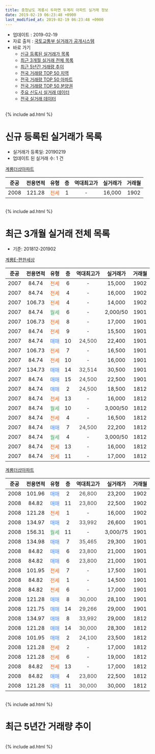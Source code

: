 ```yaml
---
title: 충청남도 계룡시 두마면 두계리 아파트 실거래 정보
date: 2019-02-19 06:23:48 +0900
last_modified_at: 2019-02-19 06:23:48 +0900
---
```


* 업데이트 : 2019-02-19
* 자료 출처 : [국토교통부 실거래가 공개시스템](http://rt.molit.go.kr)
* 바로 가기
    * [신규 등록된 실거래가 목록](#신규-등록된-실거래가-목록)
    * [최근 3개월 실거래 전체 목록](#최근-3개월-실거래-전체-목록)
    * [최근 5년간 거래량 추이](#최근-5년간-거래량-추이)
    * [전국 거래량 TOP 50 지역](https://inasie.github.io/apt-trade-info/최근-3개월-전국에서-가장-거래가-많이-발생한-지역)
    * [전국 거래량 TOP 50 아파트](https://inasie.github.io/apt-trade-info/최근-3개월-전국에서-가장-거래가-많이-발생한-아파트)
    * [전국 거래량 TOP 50 분양권](https://inasie.github.io/apt-trade-info/최근-3개월-전국에서-가장-거래가-많이-발생한-분양권)
    * [주요 신도시 실거래 데이터](https://inasie.github.io/apt-trade-info/주요-신도시)
    * [전국 실거래 데이터](https://inasie.github.io/apt-trade-info/전국)
<br>
{% include ad.html %}
<br>

# 신규 등록된 실거래가 목록
* 실거래가 등록일: 20190219
* 업데이트 된 실거래 수: 1 건


[계룡더샵아파트](https://search.naver.com/search.naver?query=%EC%B6%A9%EC%B2%AD%EB%82%A8%EB%8F%84+%EA%B3%84%EB%A3%A1%EC%8B%9C+%EB%91%90%EB%A7%88%EB%A9%B4+%EB%91%90%EA%B3%84%EB%A6%AC+%EA%B3%84%EB%A3%A1%EB%8D%94%EC%83%B5%EC%95%84%ED%8C%8C%ED%8A%B8)

|준공|전용면적|유형|층|역대최고가|실거래가|거래월|
|:---:|:---:|:---:|:---:|:---:|:---:|:---:|
|2008|121.28|<span style="color:#ff5a00">전세</span>|1|<span style="color:#444444">-</span>|16,000|1902|


<br>
{% include ad.html %}
<br>

# 최근 3개월 실거래 전체 목록
* 기준: 201812-201902


[계룡E-편한세상](https://search.naver.com/search.naver?query=%EC%B6%A9%EC%B2%AD%EB%82%A8%EB%8F%84+%EA%B3%84%EB%A3%A1%EC%8B%9C+%EB%91%90%EB%A7%88%EB%A9%B4+%EB%91%90%EA%B3%84%EB%A6%AC+%EA%B3%84%EB%A3%A1E-%ED%8E%B8%ED%95%9C%EC%84%B8%EC%83%81)

|준공|전용면적|유형|층|역대최고가|실거래가|거래월|
|:---:|:---:|:---:|:---:|:---:|:---:|:---:|
|2007|84.74|<span style="color:#ff5a00">전세</span>|6|<span style="color:#444444">-</span>|15,000|1902|
|2007|84.74|<span style="color:#ff5a00">전세</span>|4|<span style="color:#444444">-</span>|16,000|1902|
|2007|106.73|<span style="color:#ff5a00">전세</span>|4|<span style="color:#444444">-</span>|14,000|1902|
|2007|84.74|<span style="color:#34a853">월세</span>|6|<span style="color:#444444">-</span>|2,000/50|1901|
|2007|106.73|<span style="color:#ff5a00">전세</span>|8|<span style="color:#444444">-</span>|17,000|1901|
|2007|84.74|<span style="color:#ff5a00">전세</span>|9|<span style="color:#444444">-</span>|15,500|1901|
|2007|84.74|<span style="color:#4285f3">매매</span>|10|<span style="color:#444444">24,500</span>|22,400|1901|
|2007|106.73|<span style="color:#ff5a00">전세</span>|7|<span style="color:#444444">-</span>|16,500|1901|
|2007|84.74|<span style="color:#ff5a00">전세</span>|10|<span style="color:#444444">-</span>|16,000|1901|
|2007|134.73|<span style="color:#4285f3">매매</span>|14|<span style="color:#444444">32,514</span>|30,500|1901|
|2007|84.74|<span style="color:#4285f3">매매</span>|15|<span style="color:#444444">24,500</span>|22,500|1901|
|2007|84.74|<span style="color:#4285f3">매매</span>|2|<span style="color:#444444">24,500</span>|18,500|1812|
|2007|84.74|<span style="color:#ff5a00">전세</span>|13|<span style="color:#444444">-</span>|16,000|1812|
|2007|84.74|<span style="color:#34a853">월세</span>|10|<span style="color:#444444">-</span>|3,000/50|1812|
|2007|84.74|<span style="color:#ff5a00">전세</span>|4|<span style="color:#444444">-</span>|16,500|1812|
|2007|84.74|<span style="color:#4285f3">매매</span>|7|<span style="color:#444444">24,500</span>|22,200|1812|
|2007|84.74|<span style="color:#34a853">월세</span>|4|<span style="color:#444444">-</span>|3,000/50|1812|
|2007|84.74|<span style="color:#ff5a00">전세</span>|13|<span style="color:#444444">-</span>|16,000|1812|
|2007|84.74|<span style="color:#ff5a00">전세</span>|11|<span style="color:#444444">-</span>|17,000|1812|

[계룡더샵아파트](https://search.naver.com/search.naver?query=%EC%B6%A9%EC%B2%AD%EB%82%A8%EB%8F%84+%EA%B3%84%EB%A3%A1%EC%8B%9C+%EB%91%90%EB%A7%88%EB%A9%B4+%EB%91%90%EA%B3%84%EB%A6%AC+%EA%B3%84%EB%A3%A1%EB%8D%94%EC%83%B5%EC%95%84%ED%8C%8C%ED%8A%B8)

|준공|전용면적|유형|층|역대최고가|실거래가|거래월|
|:---:|:---:|:---:|:---:|:---:|:---:|:---:|
|2008|101.96|<span style="color:#4285f3">매매</span>|2|<span style="color:#444444">26,800</span>|23,200|1902|
|2008|84.82|<span style="color:#4285f3">매매</span>|11|<span style="color:#444444">23,800</span>|22,500|1902|
|2008|121.28|<span style="color:#ff5a00">전세</span>|1|<span style="color:#444444">-</span>|16,000|1902|
|2008|134.97|<span style="color:#4285f3">매매</span>|2|<span style="color:#444444">33,992</span>|26,600|1901|
|2008|156.31|<span style="color:#34a853">월세</span>|11|<span style="color:#444444">-</span>|3,000/75|1901|
|2008|134.98|<span style="color:#4285f3">매매</span>|7|<span style="color:#444444">35,465</span>|29,300|1901|
|2008|84.82|<span style="color:#4285f3">매매</span>|6|<span style="color:#444444">23,800</span>|21,000|1901|
|2008|84.82|<span style="color:#4285f3">매매</span>|6|<span style="color:#444444">23,800</span>|21,000|1901|
|2008|101.95|<span style="color:#ff5a00">전세</span>|7|<span style="color:#444444">-</span>|17,500|1901|
|2008|84.82|<span style="color:#ff5a00">전세</span>|1|<span style="color:#444444">-</span>|14,500|1901|
|2008|84.82|<span style="color:#ff5a00">전세</span>|6|<span style="color:#444444">-</span>|17,000|1901|
|2008|121.28|<span style="color:#4285f3">매매</span>|8|<span style="color:#444444">30,000</span>|28,100|1901|
|2008|121.75|<span style="color:#4285f3">매매</span>|14|<span style="color:#444444">29,266</span>|29,000|1901|
|2008|134.97|<span style="color:#4285f3">매매</span>|8|<span style="color:#444444">33,992</span>|29,000|1812|
|2008|121.28|<span style="color:#4285f3">매매</span>|14|<span style="color:#444444">30,000</span>|28,300|1812|
|2008|101.95|<span style="color:#4285f3">매매</span>|2|<span style="color:#444444">24,100</span>|23,500|1812|
|2008|121.28|<span style="color:#ff5a00">전세</span>|2|<span style="color:#444444">-</span>|17,000|1812|
|2008|121.28|<span style="color:#ff5a00">전세</span>|6|<span style="color:#444444">-</span>|19,000|1812|
|2008|84.82|<span style="color:#ff5a00">전세</span>|13|<span style="color:#444444">-</span>|17,000|1812|
|2008|84.82|<span style="color:#4285f3">매매</span>|4|<span style="color:#444444">23,800</span>|22,500|1812|
|2008|121.28|<span style="color:#4285f3">매매</span>|11|<span style="color:#444444">30,000</span>|30,000|1812|


<br>
{% include ad.html %}
<br>

# 최근 5년간 거래량 추이


<div style="width:100%;">
    <canvas id="deal_progress" height="200"></canvas>
</div>

<script>
new Chart(document.getElementById("deal_progress"), {
    type: 'line',
    data: {
        labels: ['201402','201403','201404','201405','201406','201407','201408','201409','201410','201411','201412','201501','201502','201503','201504','201505','201506','201507','201508','201509','201510','201511','201512','201601','201602','201603','201604','201605','201606','201607','201608','201609','201610','201611','201612','201701','201702','201703','201704','201705','201706','201707','201708','201709','201710','201711','201712','201801','201802','201803','201804','201805','201806','201807','201808','201809','201810','201811','201812','201901','201902'],
        datasets: [{
            label: '매매',
            pointRadius: 1,
            data: [12, 11, 10, 9, 11, 8, 6, 8, 6, 10, 6, 10, 9, 9, 7, 9, 9, 4, 14, 9, 16, 19, 8, 19, 12, 16, 10, 12, 14, 7, 6, 11, 66, 25, 7, 5, 5, 15, 14, 9, 17, 9, 14, 11, 9, 12, 7, 12, 7, 9, 5, 7, 11, 5, 12, 3, 5, 5, 7, 9, 2],
            borderColor: "rgba(255, 201, 14, 1)",
            backgroundColor: "rgba(255, 201, 14, 0.5)",
            fill: false,
            lineTension: 0
        },{
            label: '전월세',
            pointRadius: 1,
            data: [19, 14, 5, 4, 8, 7, 9, 17, 8, 10, 28, 11, 9, 12, 4, 10, 11, 4, 7, 14, 9, 10, 5, 19, 12, 5, 5, 4, 10, 6, 7, 7, 7, 9, 20, 11, 16, 17, 7, 9, 9, 5, 10, 9, 7, 13, 10, 17, 9, 9, 3, 11, 5, 4, 6, 8, 9, 4, 9, 9, 4],
            borderColor: "rgba(0, 141, 185, 1)",
            backgroundColor: "rgba(0, 141, 185, 0.5)",
            fill: false,
            lineTension: 0
        }
        ]
    },
    options: {
        responsive: true,
        title: {
            display: false
        },
        tooltips: {
            mode: 'index',
            intersect: false
        },
        hover: {
            mode: 'nearest',
            intersect: true
        },
        scales: {
            xAxes: [{
                display: true,
                scaleLabel: {
                    display: true,
                    labelString: '년/월'
                }
            }],
            yAxes: [{
                display: true,
                ticks: {
                    suggestedMin: 0,
                },
                scaleLabel: {
                    display: true,
                    labelString: '실거래 수'
                }
            }]
        }
    }
});

</script>


<br>
{% include ad.html %}
<br>


